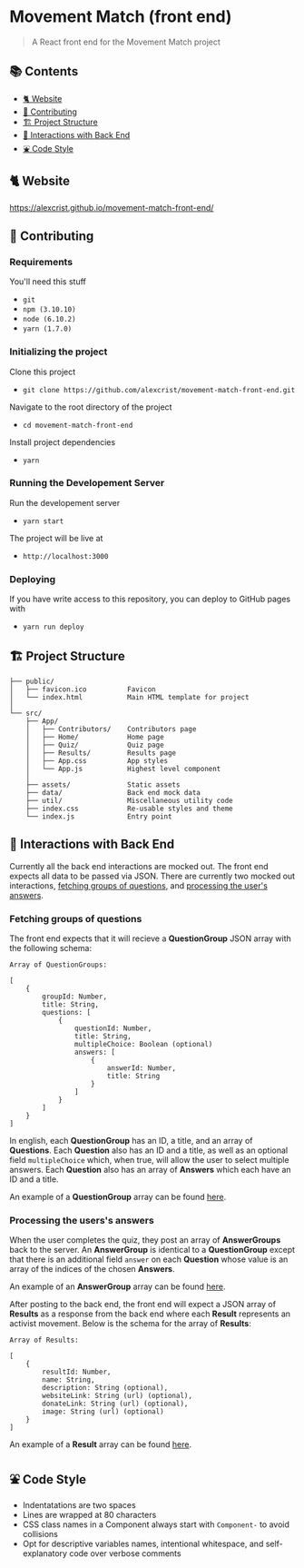 # Movement Match (front end)

> A React front end for the Movement Match project

## 📚 Contents

- [🐈 Website](#-website)
- [🤲 Contributing](#-contributing)
- [🏗️ Project Structure](#-project-structure)
- [📡 Interactions with Back End](#-interactions-with-back-end)
- [⛲ Code Style](#-code-style)

## 🐈 Website

https://alexcrist.github.io/movement-match-front-end/

## 🤲 Contributing

### Requirements

You'll need this stuff

- `git`
- `npm (3.10.10)`
- `node (6.10.2)`
- `yarn (1.7.0)`

### Initializing the project

Clone this project

- `git clone https://github.com/alexcrist/movement-match-front-end.git`

Navigate to the root directory of the project

- `cd movement-match-front-end`

Install project dependencies

- `yarn`

### Running the Developement Server

Run the developement server

- `yarn start`

The project will be live at

- `http://localhost:3000`

### Deploying

If you have write access to this repository, you can deploy to GitHub pages with

- `yarn run deploy`

## 🏗️ Project Structure

```
├── public/
│   ├── favicon.ico          Favicon
│   └── index.html           Main HTML template for project
│
└── src/
    ├── App/
    │   ├── Contributors/    Contributors page
    │   ├── Home/            Home page
    │   ├── Quiz/            Quiz page
    │   ├── Results/         Results page
    │   ├── App.css          App styles
    │   └── App.js           Highest level component
    │ 
    ├── assets/              Static assets
    ├── data/                Back end mock data
    ├── util/                Miscellaneous utility code
    ├── index.css            Re-usable styles and theme
    └── index.js             Entry point
```

## 📡 Interactions with Back End

Currently all the back end interactions are mocked out. The front end expects all data to be passed via JSON. There are currently two mocked out interactions, [fetching groups of questions](#fetching-groups-of-questions), and [processing the user's answers](#processing-the-userss-answers).

### Fetching groups of questions

The front end expects that it will recieve a **QuestionGroup** JSON array with the following schema:

```
Array of QuestionGroups:

[
    {
        groupId: Number,
        title: String,
        questions: [
            {
                questionId: Number,
                title: String,
                multipleChoice: Boolean (optional)
                answers: [
                    {
                        answerId: Number,
                        title: String
                    }
                ]
            }
        ]
    }
]
```

In english, each **QuestionGroup** has an ID, a title, and an array of **Questions**. Each **Question** also has an ID and a title, as well as an optional field `multipleChoice` which, when true, will allow the user to select multiple answers. Each **Question** also has an array of **Answers** which each have an ID and a title.

An example of a **QuestionGroup** array can be found [here](./src/data/mockQuestions.js).

### Processing the users's answers

When the user completes the quiz, they post an array of **AnswerGroups** back to the server. An **AnswerGroup** is identical to a **QuestionGroup** except that there is an additional field `answer` on each **Question** whose value is an array of the indices of the chosen **Answers**.

An example of an **AnswerGroup** array can be found [here](./src/data/mockAnswers.js).

After posting to the back end, the front end will expect a JSON array of **Results** as a response from the back end where each **Result** represents an activist movement. Below is the schema for the array of **Results**:

```
Array of Results:

[
    {
        resultId: Number,
        name: String,
        description: String (optional),
        websiteLink: String (url) (optional),
        donateLink: String (url) (optional),
        image: String (url) (optional)
    }
]
```

An example of a **Result** array can be found [here](./src/data/mockResults.js).

## ⛲ Code Style

- Indentatations are two spaces
- Lines are wrapped at 80 characters
- CSS class names in a Component always start with `Component-` to avoid collisions
- Opt for descriptive variables names, intentional whitespace, and self-explanatory code over verbose comments
